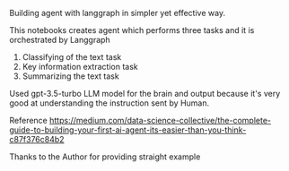 Building agent with langgraph in simpler yet effective way. 

This notebooks creates agent which performs three tasks and it is orchestrated by Langgraph
1. Classifying of the text task
2. Key information extraction task
3. Summarizing the text task

Used gpt-3.5-turbo LLM model for the brain and output because it's very good at understanding the instruction sent by Human.


Reference
https://medium.com/data-science-collective/the-complete-guide-to-building-your-first-ai-agent-its-easier-than-you-think-c87f376c84b2

Thanks to the Author for providing straight example
